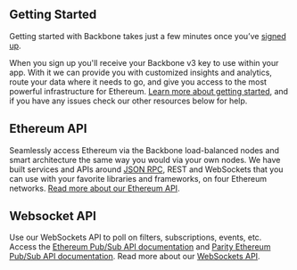 ## Getting Started

Getting started with Backbone takes just a few minutes once you’ve
[signed up](https://backbonecabal.xyz/register).

When you sign up you'll receive your Backbone v3 key to use within your
app. With it we can provide you with customized insights and analytics,
route your data where it needs to go, and give you access to the most
powerful infrastructure for Ethereum.
[Learn more about getting started](https://backbonecabal.xyz/docs/gettingStarted/chooseaNetwork),
and if you have any issues check our other resources below for help.

## Ethereum API

Seamlessly access Ethereum via the Backbone load-balanced nodes and
smart architecture the same way you would via your own nodes. We have
built services and APIs around
[JSON RPC](https://github.com/ethereum/wiki/wiki/JSON-RPC), REST and
WebSockets that you can use with your favorite libraries and frameworks,
on four Ethereum networks.
[Read more about our Ethereum API](https://backbonecabal.xyz/docs/api/get/symbolFull).

## Websocket API

Use our WebSockets API to poll on filters, subscriptions, events, etc.
Access the
[Ethereum Pub/Sub API documentation](https://github.com/ethereum/go-ethereum/wiki/RPC-PUB-SUB)
and
[Parity Ethereum Pub/Sub API documentation](https://wiki.parity.io/JSONRPC-Parity-Pub-Sub-module.html).
Read more about our
[WebSockets API](https://backbonecabal.xyz/docs/ipfs/get/block_get).

